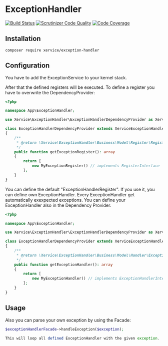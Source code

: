 ExceptionHandler
=====================

[![Build Status](https://travis-ci.org/xervice/exception-handler.svg?branch=master)](https://travis-ci.org/xervice/exception-handler)
[![Scrutinizer Code Quality](https://scrutinizer-ci.com/g/xervice/exception-handler/badges/quality-score.png?b=master)](https://scrutinizer-ci.com/g/xervice/exception-handler/?branch=master)
[![Code Coverage](https://scrutinizer-ci.com/g/xervice/exception-handler/badges/coverage.png?b=master)](https://scrutinizer-ci.com/g/xervice/exception-handler/?branch=master)


Installation
-----------------
```
composer require xervice/exception-handler
```

Configuration
-----------------

You have to add the ExceptionService to your kernel stack.

After that the defined registers will be executed. To define a register you have to overwrite the DependencyProvider:
```php
<?php

namespace App\ExceptionHandler;

use Xervice\ExceptionHandler\ExceptionHandlerDependencyProvider as XerviceExceptionHandlerDependencyProvider;

class ExceptionHandlerDependencyProvider extends XerviceExceptionHandlerDependencyProvider
{
    /**
     * @return \Xervice\ExceptionHandler\Business\Model\Register\RegisterInterface[]
     */
    public function getExceptionRegister(): array
    {
        return [
            new MyExceptionRegister() // implements RegisterInterface
        ];
    }
}
```

You can define the default "ExceptionHandlerRegister". If you use it, you can define own ExceptionHandler. Every ExceptionHandler get automatically exexpected exceptions.
You can define your ExceptionHandler also in the Dependency Provider.

```php
<?php

namespace App\ExceptionHandler;

use Xervice\ExceptionHandler\ExceptionHandlerDependencyProvider as XerviceExceptionHandlerDependencyProvider;

class ExceptionHandlerDependencyProvider extends XerviceExceptionHandlerDependencyProvider
{
    /**
     * @return \Xervice\ExceptionHandler\Business\Model\Handler\ExceptionHandlerInterface[]
     */
    public function getExceptionHandler(): array
    {
        return [
            new MyExceptionHandler() // implements ExceptionHandlerInterface
        ];
    }
}
```

Usage
--------

Also you can parse your own exception by using the Facade:

```php
$exceptionHandlerFacade->handleException($exception);

This will loop all defined ExceptionHandler with the given exception.
```
